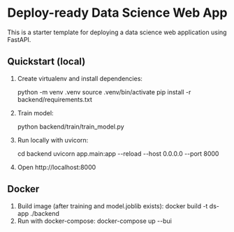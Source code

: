 # Deploy-ready Data Science Web App

This is a starter template for deploying a data science web application using FastAPI.

## Quickstart (local)

1. Create virtualenv and install dependencies:

   python -m venv .venv
   source .venv/bin/activate
   pip install -r backend/requirements.txt

2. Train model:

   python backend/train/train_model.py

3. Run locally with uvicorn:

   cd backend
   uvicorn app.main:app --reload --host 0.0.0.0 --port 8000

4. Open http://localhost:8000

## Docker

1. Build image (after training and model.joblib exists):
   docker build -t ds-app ./backend
2. Run with docker-compose:
   docker-compose up --bui